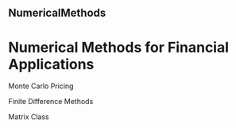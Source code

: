 ## NumericalMethods
# Numerical Methods for Financial Applications 

Monte Carlo Pricing 

Finite Difference Methods 

Matrix Class 
